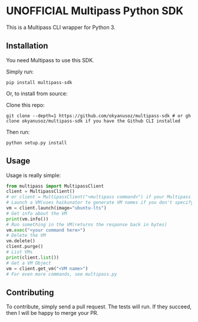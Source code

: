 # UNOFFICIAL Multipass Python SDK

This is a Multipass CLI wrapper for Python 3.

## Installation

You need Multipass to use this SDK.

Simply run:
```
pip install multipass-sdk
```

Or, to install from source:


Clone this repo:

```
git clone --depth=1 https://github.com/okyanusoz/multipass-sdk # or gh clone okyanusoz/multipass-sdk if you have the Github CLI installed
```


Then run:
```
python setup.py install
```

## Usage

Usage is really simple:

```python
from multipass import MultipassClient
client = MultipassClient()
# or client = MultipassClient("<multipass command>") if your Multipass CLI name is diffrent
# Launch a VM(uses haikunator to generate VM names if you don't specify the name)
vm = client.launch(image="ubuntu-lts")
# Get info about the VM
print(vm.info())
# Run something in the VM(returns the response back in bytes)
vm.exec("<your command here>")
# Delete the VM
vm.delete()
client.purge()
# List VMs
print(client.list())
# Get a VM Object
vm = client.get_vm("<VM name>")
# For even more commands, see multipass.py
```

## Contributing

To contribute, simply send a pull request. The tests will run. If they succeed, then I will be happy to merge your PR.
